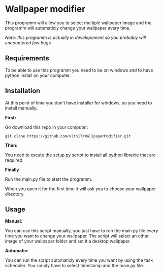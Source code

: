 # Wallpaper modifier #

This programm will allow you to select multiple wallpaper image and the programm will automaticly change your wallpaper every time.

<i> Note: this programm is actually in developement so you probably will encountered few bugs </i>

## Requirements ##

To be able to use this programm you need to be on windows and to have python install on your computer.

## Installation ##

At this point of time you don't have installer for windows, so you need to install manually.

<b> First: </b>

Go download this repo in your computer:

```
git clone https://github.com/vltn17/WallpaperModifier.git
```

<b> Then: </b>

You need to excute the setup.py script to install all python librairie that are required.

<b> Finally </b>

Run the main.py file to start the programm.

When you open it for the first time it will ask you to choose your wallpaper directory.

## Usage ##

<b> Manual: </b>

You can use this script manually, you just have to run the main.py file every time you want to change your wallpaper. The script will select an other image of your wallpaper folder and set it a desktop wallpaper.

<b> Automatic: </b>

You can run the script automaticly every time you want by using the task scheduler. You simply have to select timestamp and the main.py file.